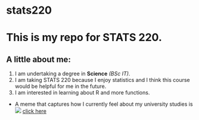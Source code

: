 # stats220

<h1> This is my repo for STATS 220. </h1>

<h2> A little about me: </h2>

1. I am undertaking a degree in **Science** *(BSc IT)*.
1. I am taking STATS 220 because I enjoy statistics and I think this course would be helpful for me in the future.
1. I am interested in learning about R and more functions.

- A meme that captures how I currently feel about my university studies is ![](https://media.tenor.com/RCALZGLKrcUAAAAi/ebichu-hamster.gif)
[click here](https://media1.tenor.com/m/ARaSUCK_07kAAAAd/gif.gif)
